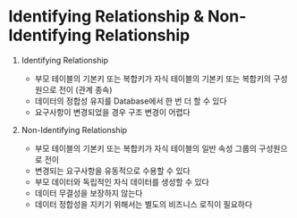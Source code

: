 # Identifying Relationship & Non-Identifying Relationship

1. Identifying Relationship
    - 부모 테이블의 기본키 또는 복합키가 자식 테이블의 기본키 또는 복합키의 구성원으로 전이 (관계 종속)
    - 데이터의 정합성 유지를 Database에서 한 번 더 할 수 있다
    - 요구사항이 변경되었을 경우 구조 변경이 어렵다

2. Non-Identifying Relationship
    - 부모 테이블의 기본키 또는 복합키가 자식 테이블의 일반 속성 그룹의 구성원으로 전이
    - 변경되는 요구사항을 유동적으로 수용할 수 있다
    - 부모 데이터와 독립적인 자식 데이터를 생성할 수 있다
    - 데이터 무결성을 보장하지 않는다
    - 데이터 정합성을 지키기 위해서는 별도의 비즈니스 로직이 필요하다